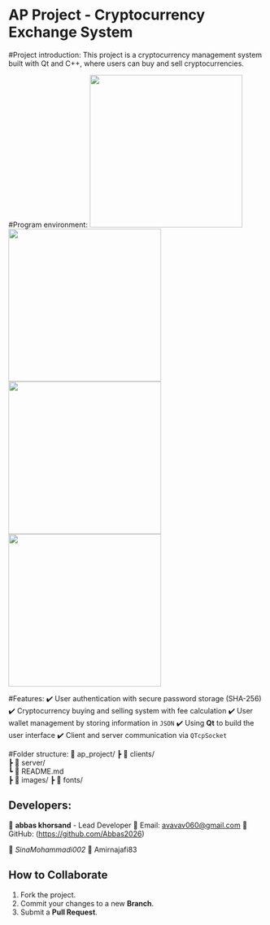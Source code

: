 # AP Project - Cryptocurrency Exchange System

#Project introduction:
This project is a cryptocurrency management system built with Qt and C++, where users can buy and sell cryptocurrencies.

#Program environment:
<a href="https://i.imgur.com/JGu2fa9.png">
    <img src="https://i.imgur.com/JGu2fa9.png" width="300">
</a>
<a href="https://i.imgur.com/ALoHEuM.png">
    <img src="https://i.imgur.com/ALoHEuM.png" width="300">
</a>
<a href="https://i.imgur.com/THCmXUU.png">
    <img src="https://i.imgur.com/THCmXUU.png" width="300">
</a>
<a href="https://i.imgur.com/HPvgkri.png">
    <img src="https://i.imgur.com/HPvgkri.png" width="300">
</a>



#Features:
✔️ User authentication with secure password storage (SHA-256)
✔️ Cryptocurrency buying and selling system with fee calculation
✔️ User wallet management by storing information in `JSON`
✔️ Using **Qt** to build the user interface
✔️ Client and server communication via `QTcpSocket`

#Folder structure:
📂 ap_project/
 ┣ 📂 clients/       
 ┣ 📂 server/      
 ┗ 📜 README.md      
 ┣ 📂 images/
 ┣ 📂 fonts/

 ## Developers:
👤 **abbas khorsand** - Lead Developer
📧 Email: avavav060@gmail.com
🔗 GitHub: (https://github.com/Abbas2026)

👤 *SinaMohammadi002*
👤 Amirnajafi83

## How to Collaborate
1. Fork the project.
2. Commit your changes to a new **Branch**.
3. Submit a **Pull Request**.
